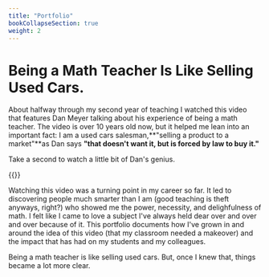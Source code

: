 ```yaml
---
title: "Portfolio"
bookCollapseSection: true
weight: 2
---
```


# Being a Math Teacher Is Like Selling Used Cars.

About halfway through my second year of teaching I watched this video that features Dan Meyer talking about his experience of being a math teacher. The video is over 10 years old now, but it helped me lean into an important fact: I am a used cars salesman,**"selling a product to a market"**as Dan says **"that doesn't want it, but is forced by law to buy it."**

Take a second to watch a little bit of Dan's genius.

{{<youtube NWUFjb8w9Ps>}}

Watching this video was a turning point in my career so far. It led to discovering people much smarter than I am (good teaching is theft anyways, right?) who showed me the power, necessity, and delighfulness of math. I felt like I came to love a subject I've always held dear over and over and over because of it. This portfolio documents how I've grown in and around the idea of this video (that my classroom needed a makeover) and the impact that has had on my students and my colleagues.

Being a math teacher is like selling used cars. But, once I knew that, things became a lot more clear.
